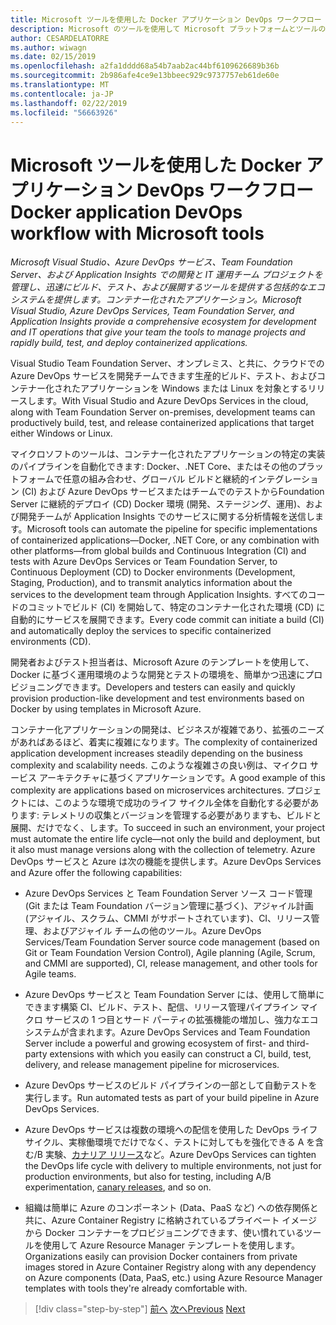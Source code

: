 ```yaml
---
title: Microsoft ツールを使用した Docker アプリケーション DevOps ワークフロー
description: Microsoft のツールを使用して Microsoft プラットフォームとツールの DevOps ワークフローにコンテナー化された Docker アプリケーション ライフ サイクル
author: CESARDELATORRE
ms.author: wiwagn
ms.date: 02/15/2019
ms.openlocfilehash: a2fa1dddd68a54b7aab2ac44bf6109626689b36b
ms.sourcegitcommit: 2b986afe4ce9e13bbeec929c9737757eb61de60e
ms.translationtype: MT
ms.contentlocale: ja-JP
ms.lasthandoff: 02/22/2019
ms.locfileid: "56663926"
---
```

# <a name="docker-application-devops-workflow-with-microsoft-tools"></a><span data-ttu-id="c9ee1-103">Microsoft ツールを使用した Docker アプリケーション DevOps ワークフロー</span><span class="sxs-lookup"><span data-stu-id="c9ee1-103">Docker application DevOps workflow with Microsoft tools</span></span>

<span data-ttu-id="c9ee1-104">*Microsoft Visual Studio、Azure DevOps サービス、Team Foundation Server、および Application Insights での開発と IT 運用チーム プロジェクトを管理し、迅速にビルド、テスト、および展開するツールを提供する包括的なエコシステムを提供します。コンテナー化されたアプリケーション。*</span><span class="sxs-lookup"><span data-stu-id="c9ee1-104">*Microsoft Visual Studio, Azure DevOps Services, Team Foundation Server, and Application Insights provide a comprehensive ecosystem for development and IT operations that give your team the tools to manage projects and rapidly build, test, and deploy containerized applications.*</span></span>

<span data-ttu-id="c9ee1-105">Visual Studio Team Foundation Server、オンプレミス、と共に、クラウドでの Azure DevOps サービスを開発チームできます生産的ビルド、テスト、およびコンテナー化されたアプリケーションを Windows または Linux を対象とするリリースします。</span><span class="sxs-lookup"><span data-stu-id="c9ee1-105">With Visual Studio and Azure DevOps Services in the cloud, along with Team Foundation Server on-premises, development teams can productively build, test, and release containerized applications that target either Windows or Linux.</span></span>

<span data-ttu-id="c9ee1-106">マイクロソフトのツールは、コンテナー化されたアプリケーションの特定の実装のパイプラインを自動化できます: Docker、.NET Core、またはその他のプラットフォームで任意の組み合わせ、グローバル ビルドと継続的インテグレーション (CI) および Azure DevOps サービスまたはチームでのテストからFoundation Server に継続的デプロイ (CD) Docker 環境 (開発、ステージング、運用)、および開発チームが Application Insights でのサービスに関する分析情報を送信します。</span><span class="sxs-lookup"><span data-stu-id="c9ee1-106">Microsoft tools can automate the pipeline for specific implementations of containerized applications—Docker, .NET Core, or any combination with other platforms—from global builds and Continuous Integration (CI) and tests with Azure DevOps Services or Team Foundation Server, to Continuous Deployment (CD) to Docker environments (Development, Staging, Production), and to transmit analytics information about the services to the development team through Application Insights.</span></span> <span data-ttu-id="c9ee1-107">すべてのコードのコミットでビルド (CI) を開始して、特定のコンテナー化された環境 (CD) に自動的にサービスを展開できます。</span><span class="sxs-lookup"><span data-stu-id="c9ee1-107">Every code commit can initiate a build (CI) and automatically deploy the services to specific containerized environments (CD).</span></span>

<span data-ttu-id="c9ee1-108">開発者およびテスト担当者は、Microsoft Azure のテンプレートを使用して、Docker に基づく運用環境のような開発とテストの環境を、簡単かつ迅速にプロビジョニングできます。</span><span class="sxs-lookup"><span data-stu-id="c9ee1-108">Developers and testers can easily and quickly provision production-like development and test environments based on Docker by using templates in Microsoft Azure.</span></span>

<span data-ttu-id="c9ee1-109">コンテナー化アプリケーションの開発は、ビジネスが複雑であり、拡張のニーズがあればあるほど、着実に複雑になります。</span><span class="sxs-lookup"><span data-stu-id="c9ee1-109">The complexity of containerized application development increases steadily depending on the business complexity and scalability needs.</span></span> <span data-ttu-id="c9ee1-110">このような複雑さの良い例は、マイクロ サービス アーキテクチャに基づくアプリケーションです。</span><span class="sxs-lookup"><span data-stu-id="c9ee1-110">A good example of this complexity are applications based on microservices architectures.</span></span> <span data-ttu-id="c9ee1-111">プロジェクトには、このような環境で成功のライフ サイクル全体を自動化する必要があります: テレメトリの収集とバージョンを管理する必要がありますも、ビルドと展開、だけでなく、します。</span><span class="sxs-lookup"><span data-stu-id="c9ee1-111">To succeed in such an environment, your project must automate the entire life cycle—not only the build and deployment, but it also must manage versions along with the collection of telemetry.</span></span> <span data-ttu-id="c9ee1-112">Azure DevOps サービスと Azure は次の機能を提供します。</span><span class="sxs-lookup"><span data-stu-id="c9ee1-112">Azure DevOps Services and Azure offer the following capabilities:</span></span>

- <span data-ttu-id="c9ee1-113">Azure DevOps Services と Team Foundation Server ソース コード管理 (Git または Team Foundation バージョン管理に基づく)、アジャイル計画 (アジャイル、スクラム、CMMI がサポートされています)、CI、リリース管理、およびアジャイル チームの他のツール。</span><span class="sxs-lookup"><span data-stu-id="c9ee1-113">Azure DevOps Services/Team Foundation Server source code management (based on Git or Team Foundation Version Control), Agile planning (Agile, Scrum, and CMMI are supported), CI, release management, and other tools for Agile teams.</span></span>

- <span data-ttu-id="c9ee1-114">Azure DevOps サービスと Team Foundation Server には、使用して簡単にできます構築 CI、ビルド、テスト、配信、リリース管理パイプライン マイクロ サービスの 1 つ目とサード パーティの拡張機能の増加し、強力なエコシステムが含まれます。</span><span class="sxs-lookup"><span data-stu-id="c9ee1-114">Azure DevOps Services and Team Foundation Server include a powerful and growing ecosystem of first- and third-party extensions with which you easily can construct a CI, build, test, delivery, and release management pipeline for microservices.</span></span>

- <span data-ttu-id="c9ee1-115">Azure DevOps サービスのビルド パイプラインの一部として自動テストを実行します。</span><span class="sxs-lookup"><span data-stu-id="c9ee1-115">Run automated tests as part of your build pipeline in Azure DevOps Services.</span></span>

- <span data-ttu-id="c9ee1-116">Azure DevOps サービスは複数の環境への配信を使用した DevOps ライフ サイクル、実稼働環境でだけでなく、テストに対してもを強化できる A を含む/B 実験、[カナリア リリース](https://martinfowler.com/bliki/CanaryRelease.html)など。</span><span class="sxs-lookup"><span data-stu-id="c9ee1-116">Azure DevOps Services can tighten the DevOps life cycle with delivery to multiple environments, not just for production environments, but also for testing, including A/B experimentation, [canary releases](https://martinfowler.com/bliki/CanaryRelease.html), and so on.</span></span>

- <span data-ttu-id="c9ee1-117">組織は簡単に Azure のコンポーネント (Data、PaaS など) への依存関係と共に、Azure Container Registry に格納されているプライベート イメージから Docker コンテナーをプロビジョニングできます、使い慣れているツールを使用して Azure Resource Manager テンプレートを使用します。</span><span class="sxs-lookup"><span data-stu-id="c9ee1-117">Organizations easily can provision Docker containers from private images stored in Azure Container Registry along with any dependency on Azure components (Data, PaaS, etc.) using Azure Resource Manager templates with tools they're already comfortable with.</span></span>

>[!div class="step-by-step"]
><span data-ttu-id="c9ee1-118">[前へ](../design-develop-containerized-apps/build-aspnet-core-applications-linux-containers-aks-kubernetes.md)
>[次へ](docker-application-outer-loop-devops-workflow.md)</span><span class="sxs-lookup"><span data-stu-id="c9ee1-118">[Previous](../design-develop-containerized-apps/build-aspnet-core-applications-linux-containers-aks-kubernetes.md)
[Next](docker-application-outer-loop-devops-workflow.md)</span></span>
